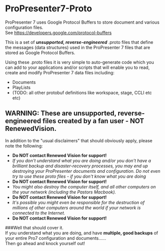 # ProPresenter7-Proto

ProPresenter 7 uses Google Protocol Buffers to store document and various configuration files.  
See https://developers.google.com/protocol-buffers

This is a set of ***unsupported, reverse-engineered*** .proto files that define the messages (data structures) used in the ProPresenter 7 files that are stored as Google Protocol Buffers.


Using these .proto files it is very simple to auto-generate code which you can add to your applications and/or scripts that will enable you to read, create and modify ProPresenter 7 data files including:
  * Documents
  * PlayLists
  * (TODO: all other protobuf definitions like workspace, stage, CCLI etc etc)
  
## WARNING: These are unsupported, reverse-engineered files created by a fan user - NOT RenewedVision.  
In addition to the "usual disclaimers" that should obviously apply, please note the following:
* __Do NOT contact Renewed Vision for support!__
* _If you don't understand what you are doing and/or you don't have a brilliant backup and disaster-recovery processes, you may end up destroying your ProPresenter documents and configuration. Do not even try to use these proto files - if you don't know what you are doing_
* __Do NOT contact Renewed Vision for support!__
* _You might also destroy the computer itself, and all other computers on the your network (including the Pastors Macbook)._
* __Do NOT contact Renewed Vision for support!__
* _It's possible you might even be responsible for the destruction of millions of other computers around the world if your network is connected to the Internet._  
* __Do NOT contact Renewed Vision for support!__

###Well that should cover it.  
If you understand what you are doing, and have __multiple, good backups__ of your entire Pro7 configuration and documents......  
Then go ahead and knock yourself out!
